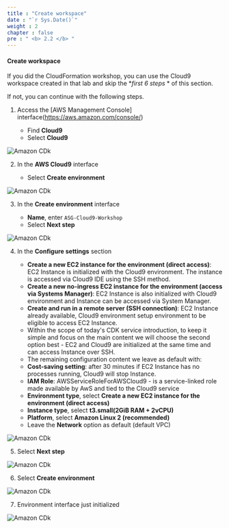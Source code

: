 ```yaml
---
title : "Create workspace"
date : "`r Sys.Date()`"
weight : 2
chapter : false
pre : " <b> 2.2 </b> "
---
```


#### Create workspace
If you did the CloudFormation workshop, you can use the Cloud9 workspace created in that lab and skip the **first 6 steps* * of this section.

If not, you can continue with the following steps.


1. Access the [AWS Management Console] interface(https://aws.amazon.com/console/)

   - Find **Cloud9**
   - Select **Cloud9**

![Amazon CDk](/images/2.2-prerequisite/0001.png?featherlight=false&width=90pc)

2. In the **AWS Cloud9** interface

   - Select **Create environment**

![Amazon CDk](/images/2.2-prerequisite/0002.png?featherlight=false&width=90pc)

3. In the **Create environment** interface

   - **Name**, enter `ASG-Cloud9-Workshop`
   - Select **Next step**

![Amazon CDk](/images/2.2-prerequisite/0003.png?featherlight=false&width=90pc)

4. In the **Configure settings** section

   - **Create a new EC2 instance for the environment (direct access)**: EC2 Instance is initialized with the Cloud9 environment. The instance is accessed via Cloud9 IDE using the SSH method.
   - **Create a new no-ingress EC2 instance for the environment (access via Systems Manager)**: EC2 Instance is also initialized with Cloud9 environment and Instance can be accessed via System Manager.
   - **Create and run in a remote server (SSH connection)**: EC2 Instance already available, Cloud9 environment setup environment to be eligible to access EC2 Instance.
   - Within the scope of today's CDK service introduction, to
   keep it simple and focus on the main content we will choose the second option
   best - EC2 and Cloud9 are initialized at the same time and can access Instance
   over SSH.
   - The remaining configuration content we leave as default with:
   - **Cost-saving setting**: after 30 minutes if EC2 Instance has no processes running, Cloud9 will stop Instance.
   - **IAM Role**: AWSServiceRoleForAWSCloud9 - is a service-linked role made available by AwS and tied to the Cloud9 service
   - **Environment type**, select **Create a new EC2 instance for the environment (direct access)**
   - **Instance type**, select **t3.small(2GiB RAM + 2vCPU)**
   - **Platform**, select **Amazon Linux 2 (recommended)**
   - Leave the **Network** option as default (default VPC)

![Amazon CDk](/images/2.2-prerequisite/0004.png?featherlight=false&width=90pc)

5. Select **Next step**

![Amazon CDk](/images/2.2-prerequisite/0005.png?featherlight=false&width=90pc)

6. Select **Create environment**

![Amazon CDk](/images/2.2-prerequisite/0006.png?featherlight=false&width=90pc)

7. Environment interface just initialized

![Amazon CDk](/images/2.2-prerequisite/0007.png?featherlight=false&width=90pc)